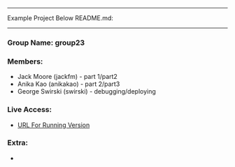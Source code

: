 ------

Example Project Below README.md:

------

### Group Name: group23

### Members:
  - Jack Moore (jackfm) - part 1/part2
  - Anika Kao (anikakao) - part 2/part3
  - George Swirski (swirski) - debugging/deploying

### Live Access:
  - [URL For Running Version](http://class3.eecs.umich.edu:4550/gu4wdnfe/p1)

### Extra:
  - 
